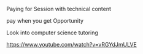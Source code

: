 Paying for Session with technical content  
  
pay when you get Opportunity


Look into computer science tutoring

https://www.youtube.com/watch?v=vRGYdJmULVE